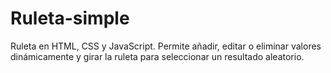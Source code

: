 # Ruleta-simple
Ruleta en HTML, CSS y JavaScript. Permite añadir, editar o eliminar valores dinámicamente y girar la ruleta para seleccionar un resultado aleatorio.
